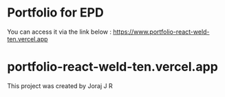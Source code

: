 # Portfolio for EPD

You can access it via the link below :
https://www.portfolio-react-weld-ten.vercel.app

# portfolio-react-weld-ten.vercel.app


This project was created by Joraj J R